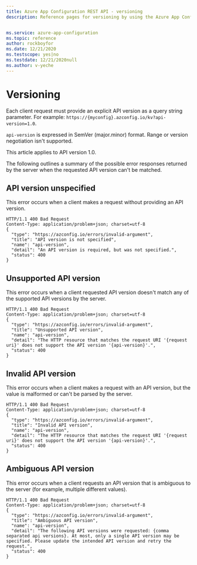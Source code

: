 ```yaml
---
title: Azure App Configuration REST API - versioning
description: Reference pages for versioning by using the Azure App Configuration REST API


ms.service: azure-app-configuration
ms.topic: reference
author: rockboyfor
ms.date: 12/21/2020
ms.testscope: yes|no
ms.testdate: 12/21/2020null
ms.author: v-yeche
---
```


# Versioning

Each client request must provide an explicit API version as a query string parameter. For example: `https://{myconfig}.azconfig.io/kv?api-version=1.0`.

`api-version` is expressed in SemVer (major.minor) format. Range or version negotiation isn't supported.

This article applies to API version 1.0.

The following outlines a summary of the possible error responses returned by the server when the requested API version can't be matched.

## API version unspecified

This error occurs when a client makes a request without providing an API version.

```http
HTTP/1.1 400 Bad Request
Content-Type: application/problem+json; charset=utf-8
{
  "type": "https://azconfig.io/errors/invalid-argument",
  "title": "API version is not specified",
  "name": "api-version",
  "detail": "An API version is required, but was not specified.",
  "status": 400
}
```

## Unsupported API version

This error occurs when a client requested API version doesn't match any of the supported API versions by the server.

```http
HTTP/1.1 400 Bad Request
Content-Type: application/problem+json; charset=utf-8
{
  "type": "https://azconfig.io/errors/invalid-argument",
  "title": "Unsupported API version",
  "name": "api-version",
  "detail": "The HTTP resource that matches the request URI '{request uri}' does not support the API version '{api-version}'.",
  "status": 400
}
```

## Invalid API version

This error occurs when a client makes a request with an API version, but the value is malformed or can't be parsed by the server.

```http
HTTP/1.1 400 Bad Request
Content-Type: application/problem+json; charset=utf-8  
{
  "type": "https://azconfig.io/errors/invalid-argument",
  "title": "Invalid API version",
  "name": "api-version",
  "detail": "The HTTP resource that matches the request URI '{request uri}' does not support the API version '{api-version}'.",
  "status": 400
}
```

## Ambiguous API version

This error occurs when a client requests an API version that is ambiguous to the server (for example, multiple different values).

```http
HTTP/1.1 400 Bad Request
Content-Type: application/problem+json; charset=utf-8
{
  "type": "https://azconfig.io/errors/invalid-argument",
  "title": "Ambiguous API version",
  "name": "api-version",
  "detail": "The following API versions were requested: {comma separated api versions}. At most, only a single API version may be specified. Please update the intended API version and retry the request.",
  "status": 400
}
```



<!-- Update_Description: new article about rest api versioning -->
<!--NEW.date: 12/21/2020-->